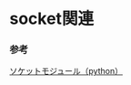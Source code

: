 # socket関連

### 参考
[ソケットモジュール（python）](https://docs.python.org/ja/3.13/library/socket.html#module-socket)
